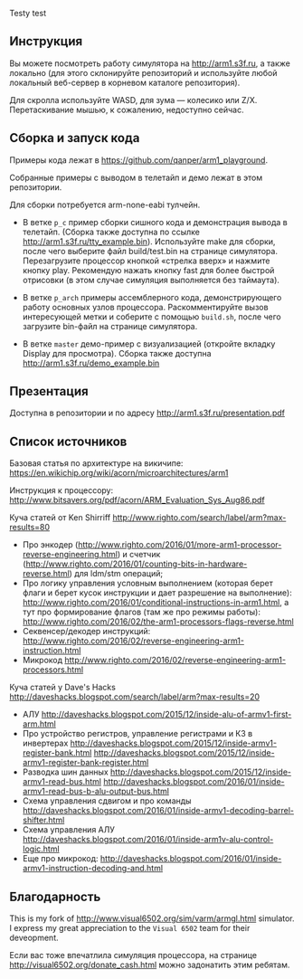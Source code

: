 Testy test

## Инструкция

Вы можете посмотреть работу симулятора на http://arm1.s3f.ru, а также локально (для этого склонируйте репозиторий и используйте любой локальный веб-сервер в корневом каталоге репозитория).

Для скролла используйте WASD, для зума — колесико или Z/X. Перетаскивание мышью, к сожалению, недоступно сейчас.

## Cборка и запуск кода
Примеры кода лежат в https://github.com/qanper/arm1_playground.

Собранные примеры с выводом в телетайп и демо лежат в этом репозитории.

Для сборки потребуется arm-none-eabi тулчейн.

* В ветке `p_c` пример сборки сишного кода и демонстрация вывода в телетайп. (Сборка также доступна по ссылке http://arm1.s3f.ru/tty_example.bin). Используйте make для сборки, после чего выберите файл build/test.bin на странице симулятора. Перезагрузите процессор кнопкой «стрелка вверх» и нажмите кнопку play. Рекомендую нажать кнопку fast для более быстрой отрисовки (в этом случае симуляция выполняется без таймаута).

* В ветке `p_arch` примеры ассемблерного кода, демонстрирующего работу основных узлов процессора. Раскомментируйте вызов интересующей метки и соберите с помощью `build.sh`, после чего загрузите bin-файл на странице симулятора.

* В ветке `master` демо-пример с визуализацией (откройте вкладку Display для просмотра). Сборка также доступна http://arm1.s3f.ru/demo_example.bin

## Презентация

Доступна в репозитории и по адресу http://arm1.s3f.ru/presentation.pdf

## Список источников

Базовая статья по архитектуре на викичипе: https://en.wikichip.org/wiki/acorn/microarchitectures/arm1

Инструкция к процессору: http://www.bitsavers.org/pdf/acorn/ARM_Evaluation_Sys_Aug86.pdf

Куча статей от Ken Shirriff http://www.righto.com/search/label/arm?max-results=80

* Про энкодер (http://www.righto.com/2016/01/more-arm1-processor-reverse-engineering.html) и счетчик (http://www.righto.com/2016/01/counting-bits-in-hardware-reverse.html) для ldm/stm операций;
* Про логику управления условным выполнением (которая берет флаги и берет кусок инструкции и дает разрешение на выполнение): http://www.righto.com/2016/01/conditional-instructions-in-arm1.html, а тут про формирование флагов (там же про режимы работы): http://www.righto.com/2016/02/the-arm1-processors-flags-reverse.html 
* Секвенсер/декодер инструкций: http://www.righto.com/2016/02/reverse-engineering-arm1-instruction.html
* Микрокод http://www.righto.com/2016/02/reverse-engineering-arm1-processors.html


Куча статей у Dave's Hacks http://daveshacks.blogspot.com/search/label/arm?max-results=20

* АЛУ http://daveshacks.blogspot.com/2015/12/inside-alu-of-armv1-first-arm.html
* Про устройство регистров, управление регистрами и КЗ в инвертерах http://daveshacks.blogspot.com/2015/12/inside-armv1-register-bank.html
http://daveshacks.blogspot.com/2015/12/inside-armv1-register-bank-register.html
* Разводка шин данных http://daveshacks.blogspot.com/2015/12/inside-armv1-read-bus.html
http://daveshacks.blogspot.com/2016/01/inside-armv1-read-bus-b-alu-output-bus.html
* Схема управления сдвигом и про команды http://daveshacks.blogspot.com/2016/01/inside-armv1-decoding-barrel-shifter.html
* Схема управления АЛУ http://daveshacks.blogspot.com/2016/01/inside-arm1v-alu-control-logic.html
* Еще про микрокод: http://daveshacks.blogspot.com/2016/01/inside-armv1-instruction-decoding-and.html

## Благодарность

This is my fork of http://www.visual6502.org/sim/varm/armgl.html simulator. I express my great appreciation to the `Visual 6502` team for their deveopment.

Если вас тоже впечатлила симуляция процессора, на странице http://visual6502.org/donate_cash.html можно задонатить этим ребятам.
